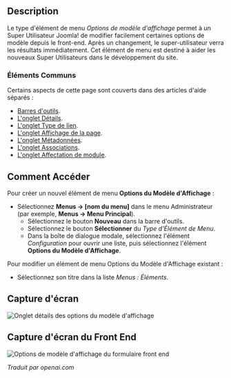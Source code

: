 <!-- Filename: Help4.x:Menu_Item:_Display_Template_Options  / Display title: Afficher les options de modèle -->

## Description

Le type d'élément de menu *Options de modèle d'affichage* permet à un Super Utilisateur Joomla! de modifier facilement certaines options de modèle depuis le front-end. Après un changement, le super-utilisateur verra les résultats immédiatement. Cet élément de menu est destiné à aider les nouveaux Super Utilisateurs dans le développement du site.

### Éléments Communs

Certains aspects de cette page sont couverts dans des articles d'aide séparés :

* [Barres d'outils](jdocmanual?article=help/common-elements/toolbars).
* [L'onglet Détails](jdocmanual?article=help/menu-items-common/menu-item-details).
* [L'onglet Type de lien](jdocmanual?article=help/menu-items-common/menu-item-link-type).
* [L'onglet Affichage de la page](jdocmanual?article=help/menu-items-common/menu-item-page-display).
* [L'onglet Métadonnées](jdocmanual?article=help/menu-items-common/menu-item-metadata).
* [L'onglet Associations](jdocmanual?article=help/common-elements/edit-associations).
* [L'onglet Affectation de module](jdocmanual?article=help/menu-items-common/menu-item-module-assignment).

## Comment Accéder

Pour créer un nouvel élément de menu **Options du Modèle d'Affichage** :

- Sélectionnez **Menus → \[nom du menu\]** dans le menu Administrateur
  (par exemple, **Menus → Menu Principal**).
  - Sélectionnez le bouton **Nouveau** dans la barre d'outils.
  - Sélectionnez le bouton **Sélectionner** du *Type d'Élément de Menu*.
  - Dans la boîte de dialogue modale, sélectionnez l'élément *Configuration* pour ouvrir une liste, puis sélectionnez l'élément **Options du Modèle d'Affichage**.

Pour modifier un élément de menu Options du Modèle d'Affichage existant :

- Sélectionnez son titre dans la liste *Menus : Éléments*.

## Capture d'écran

![Onglet détails des options du modèle d'affichage](../../../fr/images/menu-items/configuration-display-template-options-details.png)

## Capture d'écran du Front End

![Options de modèle d'affichage du formulaire front end](../../../en/images/menu-items/configuration-display-template-options-frontend.png)

*Traduit par openai.com*

